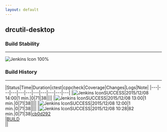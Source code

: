 ```yaml
---
layout: default
---
```

## drcutil-desktop
### Build Stability
___
![Jenkins Icon](http://jenkinshrg.github.io/images/48x48/health-80plus.png)
100%
  
### Build History
___
|Status|Time|Duration|<span class='badge'>ctest</span>|<span class='badge'>cppcheck</span>|Coverage|Changes|Logs|Note|
|---|---|---|---|---|---|---|---|---|---|
|![Jenkins Icon](http://jenkinshrg.github.io/images/24x24/blue.png)SUCCESS|2015/12/08 14:00|1 min.|0|71|38||||
|![Jenkins Icon](http://jenkinshrg.github.io/images/24x24/blue.png)SUCCESS|2015/12/08 13:00|1 min.|0|71|38||||
|![Jenkins Icon](http://jenkinshrg.github.io/images/24x24/blue.png)SUCCESS|2015/12/08 12:00|1 min.|0|71|38||||
|![Jenkins Icon](http://jenkinshrg.github.io/images/24x24/blue.png)SUCCESS|2015/12/08 10:28|82 min.|0|71|38|[cb0d292](https://github.com/jrl-umi3218/hrpcnoid/commit/cb0d292)<br>|[BUILD](https://drive.google.com/file/d/0B54sHwaxmuM4WTJ4N19zN0hrdUU/view?usp=drivesdk)<br>||
